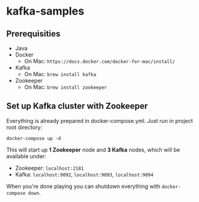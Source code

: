 # kafka-samples

## Prerequisities
* Java
* Docker
    * On Mac: `https://docs.docker.com/docker-for-mac/install/`
* Kafka
    * On Mac: `brew install kafka`
* Zookeeper
    * On Mac: `brew install zookeeper`

## Set up Kafka cluster with Zookeeper
Everything is already prepared in docker-compose.yml. Just run in project root directory:
```
docker-compose up -d
```
This will start up **1 Zookeeper** node and **3 Kafka** nodes, which will be available under:
* Zookeeper: `localhost:2181`
* Kafka: `localhost:9092`, `localhost:9093`, `localhost:9094`

When you're done playing you can shutdown everything with `docker-compose down`.
